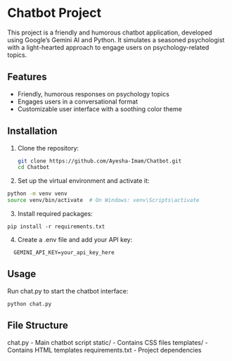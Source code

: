 # Chatbot Project

This project is a friendly and humorous chatbot application, developed using Google’s Gemini AI and Python. It simulates a seasoned psychologist with a light-hearted approach to engage users on psychology-related topics.

## Features

- Friendly, humorous responses on psychology topics
- Engages users in a conversational format
- Customizable user interface with a soothing color theme

## Installation

1. Clone the repository:
   ```bash
   git clone https://github.com/Ayesha-Imam/Chatbot.git
   cd Chatbot
   
2. Set up the virtual environment and activate it:
  ```bash
  python -m venv venv
  source venv/bin/activate  # On Windows: venv\Scripts\activate
```

3. Install required packages:
  ```
  pip install -r requirements.txt
```
4. Create a .env file and add your API key:
 ```
   GEMINI_API_KEY=your_api_key_here
```

## Usage
Run chat.py to start the chatbot interface:
```
python chat.py
```

## File Structure
chat.py - Main chatbot script
static/ - Contains CSS files
templates/ - Contains HTML templates
requirements.txt - Project dependencies
